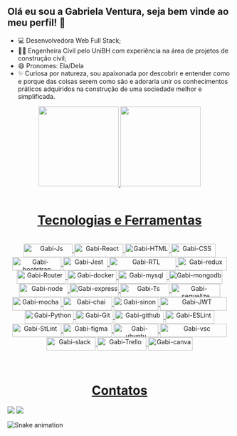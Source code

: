 ## Olá eu sou a Gabriela Ventura, seja bem vinde ao meu perfil! 👋

- 💻  Desenvolvedora Web Full Stack;
- 👷🏽  Engenheira Civil pelo UniBH com experiência na área de projetos de construção civil;
- 😄  Pronomes: Ela/Dela
- ✨  Curiosa por natureza, sou apaixonada por descobrir e entender como e porque das coisas serem como são e adoraria unir os conhecimentos práticos adquiridos na construção de uma sociedade melhor e simplificada. 




<div align="center">
  <a href="https://github.com/gabrielalventura">
  <img height="180em" src="https://github-readme-stats.vercel.app/api?username=gabrielalventura&show_icons=true&theme=ocean_dark&include_all_commits=true&count_private=true"/>
  <img height="180em" src="https://github-readme-stats.vercel.app/api/top-langs/?username=gabrielalventura&layout=compact&langs_count=11&hide=HLSL,ShaderLab&theme=ocean_dark"/>
</div>
<br />
 
<div align="center">
  <h1 align="center">Tecnologias e Ferramentas</h1>
  <div style="display: inline_block"><br>
    <img align="center" alt="Gabi-Js" height="30" width="110" src="https://img.shields.io/badge/JavaScript-323330?style=for-the-badge&logo=javascript&logoColor=F7DF1E">
    <img align="center" alt="Gabi-React" height="30" width="110" src="https://img.shields.io/badge/React-20232A?style=for-the-badge&logo=react&logoColor=61DAFB">
    <img align="center" alt="Gabi-HTML" height="30" width="100" src="https://img.shields.io/badge/HTML5-E34F26?style=for-the-badge&logo=html5&logoColor=white">
    <img align="center" alt="Gabi-CSS" height="30" width="100" src="https://img.shields.io/badge/CSS3-1572B6?style=for-the-badge&logo=css3&logoColor=white">
    <img align="center" alt="Gabi-bootstrap" height="30" width="110" src="https://img.shields.io/badge/Bootstrap-563D7C?style=for-the-badge&logo=bootstrap&logoColor=white" />
    <img align="center" alt="Gabi-Jest" height="30" width="100" src="https://img.shields.io/badge/Jest-323330?style=for-the-badge&logo=Jest&logoColor=white" />
    <img align="center" alt="Gabi-RTL" height="30" width="150" src="https://img.shields.io/badge/testing%20library-323330?style=for-the-badge&logo=testing-library&logoColor=red" />
    <img align="center" alt="Gabi-redux" height="30" width="110" src="https://img.shields.io/badge/Redux-593D88?style=for-the-badge&logo=redux&logoColor=white" />
    <img align="center" alt="Gabi-Router" height="30" width="110" src="https://img.shields.io/badge/React_Router-CA4245?style=for-the-badge&logo=react-router&logoColor=white" />
   <img align="center" alt="Gabi-docker" height="30" width="110" src="https://img.shields.io/badge/docker-%230db7ed.svg?style=for-the-badge&logo=docker&logoColor=white" />
   <img align="center" alt="Gabi-mysql" height="30" width="110" src="https://img.shields.io/badge/MySQL-005C84?style=for-the-badge&logo=mysql&logoColor=white" />
   <img align="center" alt="Gabi-mongodb" height="30" width="120" src="https://img.shields.io/badge/MongoDB-4EA94B?style=for-the-badge&logo=mongodb&logoColor=white" />
    <img align="center" alt="Gabi-node" height="30" width="110" src="https://img.shields.io/badge/Node.js-43853D?style=for-the-badge&logo=node.js&logoColor=white" />
    <img align="center" alt="Gabi-express" height="30" width="110" src="https://img.shields.io/badge/Express.js-404D59?style=for-the-badge" />
    <img align="center" alt="Gabi-Ts" height="30" width="110" src="https://img.shields.io/badge/TypeScript-007ACC?style=for-the-badge&logo=typescript&logoColor=white" />
    <img align="center" alt="Gabi-sequelize" height="30" width="110" src="https://img.shields.io/badge/sequelize-323330?style=for-the-badge&logo=sequelize&logoColor=blue" />
    <img align="center" alt="Gabi-mocha" height="30" width="110" src="https://img.shields.io/badge/mocha.js-323330?style=for-the-badge&logo=mocha&logoColor=Brown" />
    <img align="center" alt="Gabi-chai" height="30" width="110" src="https://img.shields.io/badge/chai.js-323330?style=for-the-badge&logo=chai&logoColor=red" />
    <img align="center" alt="Gabi-sinon" height="30" width="100" src="https://img.shields.io/badge/sinon.js-323330?style=for-the-badge&logo=sinon" />
    <img align="center" alt="Gabi-JWT" height="30" width="150" src="https://img.shields.io/badge/json%20web%20tokens-323330?style=for-the-badge&logo=json-web-tokens&logoColor=pink" />
    <img align="center" alt="Gabi-Python" height="30" width="110" src="https://img.shields.io/badge/Python-3776AB?style=for-the-badge&logo=python&logoColor=white" />
    <img align="center" alt="Gabi-Git" height="30" width="85" src="https://img.shields.io/badge/GIT-E44C30?style=for-the-badge&logo=git&logoColor=white" />
    <img align="center" alt="Gabi-github" height="30" width="110" src="https://img.shields.io/badge/GitHub-100000?style=for-the-badge&logo=github&logoColor=white" />
    <img align="center" alt="Gabi-ESLint" height="30" width="110" src="https://img.shields.io/badge/eslint-3A33D1?style=for-the-badge&logo=eslint&logoColor=white" />
    <img align="center" alt="Gabi-StLint" height="30" width="110" src="https://img.shields.io/badge/stylelint-000?style=for-the-badge&logo=stylelint&logoColor=white" />
    <img align="center" alt="Gabi-figma" height="30" width="110" src="https://img.shields.io/badge/Figma-F24E1E?style=for-the-badge&logo=figma&logoColor=white" />
    <img align="center" alt="Gabi-ubuntu" height="30" width="100" src="https://img.shields.io/badge/Ubuntu-E95420?style=for-the-badge&logo=ubuntu&logoColor=white" />
    <img align="center" alt="Gabi-vsc" height="30" width="150" src="https://img.shields.io/badge/Visual_Studio_Code-0078D4?style=for-the-badge&logo=visual%20studio%20code&logoColor=white" />
    <img align="center" alt="Gabi-slack" height="30" width="110" src="https://img.shields.io/badge/Slack-4A154B?style=for-the-badge&logo=slack&logoColor=white" />
    <img align="center" alt="Gabi-Trello" height="30" width="110" src="https://img.shields.io/badge/Trello-0052CC?style=for-the-badge&logo=trello&logoColor=white" />
    <img align="center" alt="Gabi-canva" height="30" width="100" src="https://img.shields.io/badge/Canva-%2300C4CC.svg?&style=for-the-badge&logo=Canva&logoColor=white" />

              
  </div>
 </div>
  
  <br />
  <br />
 
<div> 
  <h1 align="center">Contatos</h1>
  <a href = "mailto:gabrielaleitev@gmail.com"><img src="https://img.shields.io/badge/-Gmail-%23333?style=for-the-badge&logo=gmail&logoColor=white" target="_blank"></a>
  <a href="https://www.linkedin.com/in/gabrielalventura" target="_blank"><img src="https://img.shields.io/badge/-LinkedIn-%230077B5?style=for-the-badge&logo=linkedin&logoColor=white" target="_blank"></a> 
 
  ![Snake animation](https://github.com/gabrielalventura/gabrielalventura/blob/output/github-contribution-grid-snake.svg)
 
</div>
